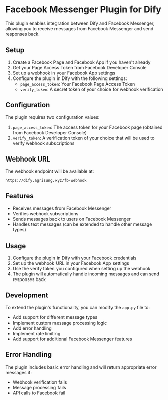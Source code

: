# Facebook Messenger Plugin for Dify

This plugin enables integration between Dify and Facebook Messenger, allowing you to receive messages from Facebook Messenger and send responses back.

## Setup

1. Create a Facebook Page and Facebook App if you haven't already
2. Get your Page Access Token from Facebook Developer Console
3. Set up a webhook in your Facebook App settings
4. Configure the plugin in Dify with the following settings:
   - `page_access_token`: Your Facebook Page Access Token
   - `verify_token`: A secret token of your choice for webhook verification

## Configuration

The plugin requires two configuration values:

1. `page_access_token`: The access token for your Facebook page (obtained from Facebook Developer Console)
2. `verify_token`: A verification token of your choice that will be used to verify webhook subscriptions

## Webhook URL

The webhook endpoint will be available at:
```
https://dify.agrisung.xyz/fb-webhook
```

## Features

- Receives messages from Facebook Messenger
- Verifies webhook subscriptions
- Sends messages back to users on Facebook Messenger
- Handles text messages (can be extended to handle other message types)

## Usage

1. Configure the plugin in Dify with your Facebook credentials
2. Set up the webhook URL in your Facebook App settings
3. Use the verify token you configured when setting up the webhook
4. The plugin will automatically handle incoming messages and can send responses back

## Development

To extend the plugin's functionality, you can modify the `app.py` file to:
- Add support for different message types
- Implement custom message processing logic
- Add error handling
- Implement rate limiting
- Add support for additional Facebook Messenger features

## Error Handling

The plugin includes basic error handling and will return appropriate error messages if:
- Webhook verification fails
- Message processing fails
- API calls to Facebook fail 